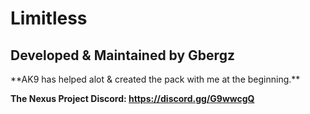 # Limitless

<h2> Developed & Maintained by Gbergz</h2>
**AK9 has helped alot & created the pack with me at the beginning.**

**The Nexus Project Discord: https://discord.gg/G9wwcgQ**
